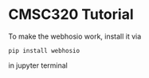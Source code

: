 # CMSC320 Tutorial

To make the webhosio work, install it via 

`pip install webhosio` 

in jupyter terminal